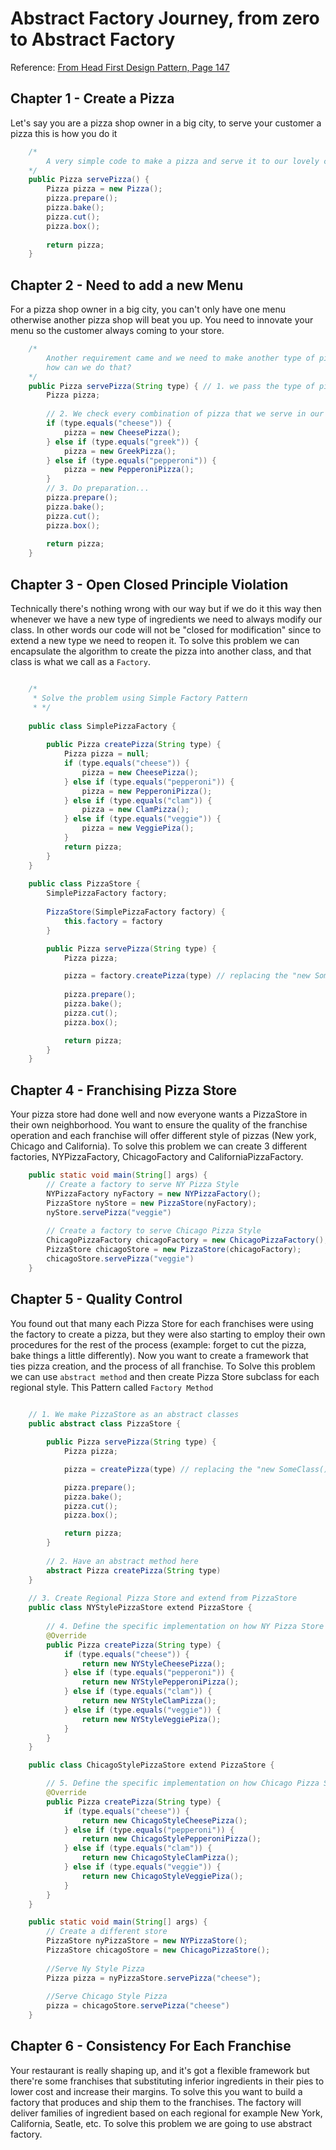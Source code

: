 # Abstract Factory Journey, from zero to Abstract Factory

Reference: [From Head First Design Pattern, Page 147](https://www.amazon.sg/Head-First-Design-Patterns-Freeman/dp/0596007124/ref=sr_1_2?adgrpid=101389983568&dchild=1&gclid=Cj0KCQiA-aGCBhCwARIsAHDl5x_DlEYb0pYYtmgAr9cjXVF0QGmTTsS1GiKGXUoePvave7whzGWPw7UaAuEpEALw_wcB&hvadid=419844191966&hvdev=c&hvlocphy=9062530&hvnetw=g&hvqmt=b&hvrand=11603187779769807271&hvtargid=kwd-309863667&hydadcr=21310_51059&keywords=head+first+design+patterns&qid=1615381361&sr=8-2)

Chapter 1 - Create a Pizza
-
Let's say you are a pizza shop owner in a big city, to serve your customer a pizza this is how you do it

```java
    /*
        A very simple code to make a pizza and serve it to our lovely customer
    */
    public Pizza servePizza() {
        Pizza pizza = new Pizza();
        pizza.prepare();
        pizza.bake();
        pizza.cut();
        pizza.box();
        
        return pizza;
    }
```

Chapter 2 - Need to add a new Menu
-
For a pizza shop owner in a big city, you can't only have one menu otherwise another pizza shop will beat you up.
You need to innovate your menu so the customer always coming to your store.

```java
    /*
        Another requirement came and we need to make another type of pizza, 
        how can we do that?
    */
    public Pizza servePizza(String type) { // 1. we pass the type of pizza that we want to make for our customer
        Pizza pizza;
        
        // 2. We check every combination of pizza that we serve in our store and create it
        if (type.equals("cheese")) {
            pizza = new CheesePizza();
        } else if (type.equals("greek")) {
            pizza = new GreekPizza();
        } else if (type.equals("pepperoni")) {
            pizza = new PepperoniPizza();
        }
        // 3. Do preparation...
        pizza.prepare();
        pizza.bake();
        pizza.cut();
        pizza.box();
        
        return pizza;
    }
```

Chapter 3 - Open Closed Principle Violation
-
Technically there's nothing wrong with our way but if we do it this way then whenever we have a new type of ingredients 
we need to always modify our class. In other words our code will not be "closed for modification" since to extend a new 
type we need to reopen it. To solve this problem we can encapsulate the algorithm to create the pizza into another class, 
and that class is what we call as a `Factory`.
```java

    /*
     * Solve the problem using Simple Factory Pattern
     * */
    
    public class SimplePizzaFactory {
        
        public Pizza createPizza(String type) {
            Pizza pizza = null;
            if (type.equals("cheese")) {
                pizza = new CheesePizza();
            } else if (type.equals("pepperoni")) {
                pizza = new PepperoniPizza();
            } else if (type.equals("clam")) {
                pizza = new ClamPizza();
            } else if (type.equals("veggie")) {
                pizza = new VeggiePiza();
            }
            return pizza;
        }
    }
    
    public class PizzaStore {
        SimplePizzaFactory factory;
        
        PizzaStore(SimplePizzaFactory factory) {
            this.factory = factory
        }

        public Pizza servePizza(String type) { 
            Pizza pizza;

            pizza = factory.createPizza(type) // replacing the "new SomeClass()"
                    
            pizza.prepare();
            pizza.bake();
            pizza.cut();
            pizza.box();

            return pizza;
        }
    }
```

Chapter 4 - Franchising Pizza Store
-
Your pizza store had done well and now everyone wants a PizzaStore in their own neighborhood. 
You want to ensure the quality of the franchise operation and each franchise will offer different style of pizzas 
(New york, Chicago and California). To solve this problem we can create 3 different factories, 
NYPizzaFactory, ChicagoFactory and CaliforniaPizzaFactory.

```java
    public static void main(String[] args) {
        // Create a factory to serve NY Pizza Style
        NYPizzaFactory nyFactory = new NYPizzaFactory();
        PizzaStore nyStore = new PizzaStore(nyFactory);
        nyStore.servePizza("veggie")
        
        // Create a factory to serve Chicago Pizza Style
        ChicagoPizzaFactory chicagoFactory = new ChicagoPizzaFactory();
        PizzaStore chicagoStore = new PizzaStore(chicagoFactory);
        chicagoStore.servePizza("veggie")
    }
```
Chapter 5 - Quality Control
-
You found out that many each Pizza Store for each franchises were using the factory to create a pizza, 
but they were also starting to employ their own procedures for the rest of the process (example: forget to cut the pizza, 
bake things a little differently). Now you want to create a framework that ties pizza creation, 
and the process of all franchise. To Solve this problem we can use `abstract method` and then create Pizza Store 
subclass for each regional style. This Pattern called `Factory Method`

```java
    
    // 1. We make PizzaStore as an abstract classes
    public abstract class PizzaStore {

        public Pizza servePizza(String type) {
            Pizza pizza;

            pizza = createPizza(type) // replacing the "new SomeClass()"

            pizza.prepare();
            pizza.bake();
            pizza.cut();
            pizza.box();

            return pizza;
        }
        
        // 2. Have an abstract method here
        abstract Pizza createPizza(String type)
    }
    
    // 3. Create Regional Pizza Store and extend from PizzaStore
    public class NYStylePizzaStore extend PizzaStore {
        
        // 4. Define the specific implementation on how NY Pizza Store create the Pizza
        @Override
        public Pizza createPizza(String type) {
            if (type.equals("cheese")) {
                return new NYStyleCheesePizza();
            } else if (type.equals("pepperoni")) {
                return new NYStylePepperoniPizza();
            } else if (type.equals("clam")) {
                return new NYStyleClamPizza();
            } else if (type.equals("veggie")) {
                return new NYStyleVeggiePiza();
            }
        }
    }

    public class ChicagoStylePizzaStore extend PizzaStore {

        // 5. Define the specific implementation on how Chicago Pizza Store create the Pizza
        @Override
        public Pizza createPizza(String type) {
            if (type.equals("cheese")) {
                return new ChicagoStyleCheesePizza();
            } else if (type.equals("pepperoni")) {
                return new ChicagoStylePepperoniPizza();
            } else if (type.equals("clam")) {
                return new ChicagoStyleClamPizza();
            } else if (type.equals("veggie")) {
                return new ChicagoStyleVeggiePiza();
            }
        }
    }

    public static void main(String[] args) {
        // Create a different store
        PizzaStore nyPizzaStore = new NYPizzaStore();
        PizzaStore chicagoStore = new ChicagoPizzaStore();
        
        //Serve Ny Style Pizza
        Pizza pizza = nyPizzaStore.servePizza("cheese");
        
        //Serve Chicago Style Pizza
        pizza = chicagoStore.servePizza("cheese")
    }
```

Chapter 6 - Consistency For Each Franchise
-
Your restaurant is really shaping up, and it's got a flexible framework but there're some franchises that 
substituting inferior ingredients in their pies to lower cost and increase their margins. 
To solve this you want to build a factory that produces and ship them to the franchises. 
The factory will deliver families of ingredient based on each regional for example New York, California, Seatle, etc.
To solve this problem we are going to use abstract factory.